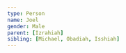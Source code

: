 ```yaml
---
type: Person
name: Joel
gender: Male
parent: [Izrahiah]
sibling: [Michael, Obadiah, Isshiah]
---
```

